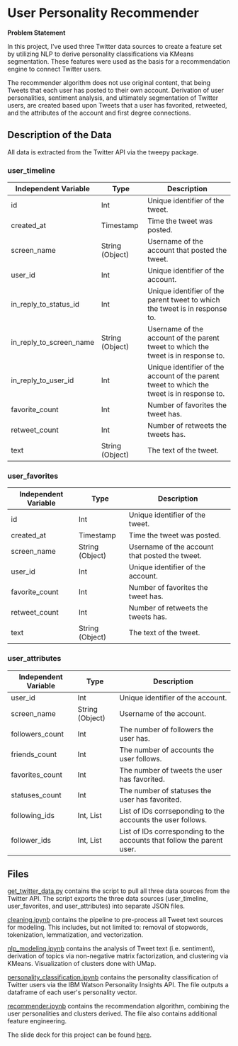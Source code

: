 # User Personality Recommender
**Problem Statement** 

In this project, I've used three Twitter data sources to create a feature set by utilizing NLP to derive personality classifications via KMeans segmentation. These features were used as the basis for a recommendation engine to connect Twitter users. 

The recommender algorithm does not use original content, that being Tweets that each user has posted to their own account. Derivation of user personalities, sentiment analysis, and ultimately segmentation of Twitter users, are created based upon Tweets that a user has favorited, retweeted, and the attributes of the account and first degree connections.

## Description of the Data

All data is extracted from the Twitter API via the tweepy package. 

### user_timeline

| Independent Variable    | Type            | Description                                                  |
| ----------------------- | --------------- | ------------------------------------------------------------ |
| id                      | Int             | Unique identifier of the tweet.                              |
| created_at              | Timestamp       | Time the tweet was posted.                                   |
| screen_name             | String (Object) | Username of the account that posted the tweet.               |
| user_id                 | Int             | Unique identifier of the account.                            |
| in_reply_to_status_id   | Int             | Unique identifier of the parent tweet to which the tweet is in response to. |
| in_reply_to_screen_name | String (Object) | Username of the account of the parent tweet to which the tweet is in response to. |
| in_reply_to_user_id     | Int             | Unique identifier of the account of the parent tweet to which the tweet is in response to. |
| favorite_count          | Int             | Number of favorites the tweet has.                           |
| retweet_count           | Int             | Number of retweets the tweets has.                           |
| text                    | String (Object) | The text of the tweet.                                       |

### user_favorites

| Independent Variable | Type            | Description                                    |
| -------------------- | --------------- | ---------------------------------------------- |
| id                   | Int             | Unique identifier of the tweet.                |
| created_at           | Timestamp       | Time the tweet was posted.                     |
| screen_name          | String (Object) | Username of the account that posted the tweet. |
| user_id              | Int             | Unique identifier of the account.              |
| favorite_count       | Int             | Number of favorites the tweet has.             |
| retweet_count        | Int             | Number of retweets the tweets has.             |
| text                 | String (Object) | The text of the tweet.                         |

### user_attributes

| Independent Variable | Type            | Description                                                  |
| -------------------- | --------------- | ------------------------------------------------------------ |
| user_id              | Int             | Unique identifier of the account.                            |
| screen_name          | String (Object) | Username of the account.                                     |
| followers_count      | Int             | The number of followers the user has.                        |
| friends_count        | Int             | The number of accounts the user follows.                     |
| favorites_count      | Int             | The number of tweets the user has favorited.                 |
| statuses_count       | Int             | The number of statuses the user has favorited.               |
| following_ids        | Int, List       | List of IDs corrseponding to the accounts the user follows.  |
| follower_ids         | Int, List       | List of IDs corresponding to the accounts that follow the parent user. |

## Files

[get_twitter_data.py](https://github.com/bakabrooks/friend-recommender/blob/master/get_twitter_data.py) contains the script to pull all three data sources from the Twitter API. The script exports the three data sources (user_timeline, user_favorites, and user_attributes) into separate JSON files.



[cleaning.ipynb](https://github.com/bakabrooks/friend-recommender/blob/master/cleaning.ipynb) contains the pipeline to pre-process all Tweet text sources for modeling. This includes, but not limited to: removal of stopwords, tokenization, lemmatization, and vectorization.



[nlp_modeling.ipynb](https://github.com/bakabrooks/friend-recommender/blob/master/nlp_modeling.ipynb) contains the analysis of Tweet text (i.e. sentiment), derivation of topics via non-negative matrix factorization, and clustering via KMeans. Visualization of clusters done with UMap.



[personality_classification.ipynb](https://github.com/bakabrooks/friend-recommender/blob/master/personality_classification.ipynb) contains the personality classification of Twitter users via the IBM Watson Personality Insights API. The file outputs a dataframe of each user's personality vector.



[recommender.ipynb](https://github.com/bakabrooks/friend-recommender/blob/master/recommender.ipynb) contains the recommendation algorithm, combining the user personalities and clusters derived. The file also contains additional feature engineering.



The slide deck for this project can be found [here](https://github.com/bakabrooks/friend-recommender/blob/master/slides.pdf).
